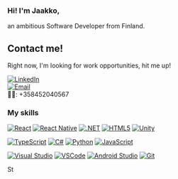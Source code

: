 

### Hi! I'm Jaakko,

an ambitious Software Developer from Finland.

## Contact me!

Right now, I'm looking for work opportunities, hit me up!

[<img alt="LinkedIn" src="https://img.shields.io/badge/Gmail-D14836?style=for-the-badge&logo=gmail&logoColor=white" />](mailto:jaakko.nevala007@gmail.com/)<br>
[<img alt="Email" src="https://img.shields.io/badge/LinkedIn-0077B5?style=for-the-badge&logo=linkedin&logoColor=white" />](https://www.linkedin.com/in/jaakko-nevala/)<br>
📱📞: +358452040567

### My skills

[<img alt="React" src="https://img.shields.io/badge/React-20232A?style=for-the-badge&logo=react&logoColor=61DAFB" />](https://react.dev/) [<img alt="React Native" src="https://img.shields.io/badge/React_Native-20232A?style=for-the-badge&logo=react&logoColor=61DAFB" />](https://reactnative.dev/) [<img alt=".NET" src="https://img.shields.io/badge/.NET-512BD4?style=for-the-badge&logo=dotnet&logoColor=white" />](https://dotnet.microsoft.com/en-us/) [<img alt="HTML5" src="https://img.shields.io/badge/HTML5-E34F26?style=for-the-badge&logo=html5&logoColor=white" />](https://en.wikipedia.org/wiki/HTML5) [<img alt="Unity" src="https://img.shields.io/badge/Unity-100000?style=for-the-badge&logo=unity&logoColor=white" />](https://unity.com/)

[<img alt="TypeScript" src="https://img.shields.io/badge/TypeScript-007ACC?style=for-the-badge&logo=typescript&logoColor=white" />](https://www.typescriptlang.org/) [<img alt="C#" src="https://img.shields.io/badge/C%23-239120?style=for-the-badge&logo=c-sharp&logoColor=white" />](https://learn.microsoft.com/en-us/dotnet/csharp/tour-of-csharp/) [<img alt="Python" src="https://img.shields.io/badge/Python-FFD43B?style=for-the-badge&logo=python&logoColor=blue" />](https://www.python.org/) [<img alt="JavaScript" src="https://img.shields.io/badge/JavaScript-323330?style=for-the-badge&logo=javascript&logoColor=F7DF1E" />](https://www.javascript.com/)

[<img alt="Visual Studio" src="https://img.shields.io/badge/VSCode-0078D4?style=for-the-badge&logo=visual%20studio%20code&logoColor=white" />](https://code.visualstudio.com/) [<img alt="VSCode" src="https://img.shields.io/badge/Visual_Studio-5C2D91?style=for-the-badge&logo=visual%20studio&logoColor=white" />](https://visualstudio.microsoft.com/) [<img alt="Android Studio" src="https://img.shields.io/badge/Android_Studio-3DDC84?style=for-the-badge&logo=android-studio&logoColor=white" />](https://developer.android.com/studio) [<img alt="Git" src="https://img.shields.io/badge/GIT-E44C30?style=for-the-badge&logo=git&logoColor=white" />](https://git-scm.com/)

[<img alt="Steam" width="auto" height="14" src="https://img.shields.io/badge/Counter_Strike-000000?style=for-the-badge&logo=counter-strike&logoColor=white" />](https://steamcommunity.com/id/jaketzuderp)
